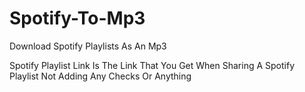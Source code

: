 # Spotify-To-Mp3
Download Spotify Playlists As An Mp3

Spotify Playlist Link Is The Link That You Get When Sharing A Spotify Playlist
Not Adding Any Checks Or Anything
